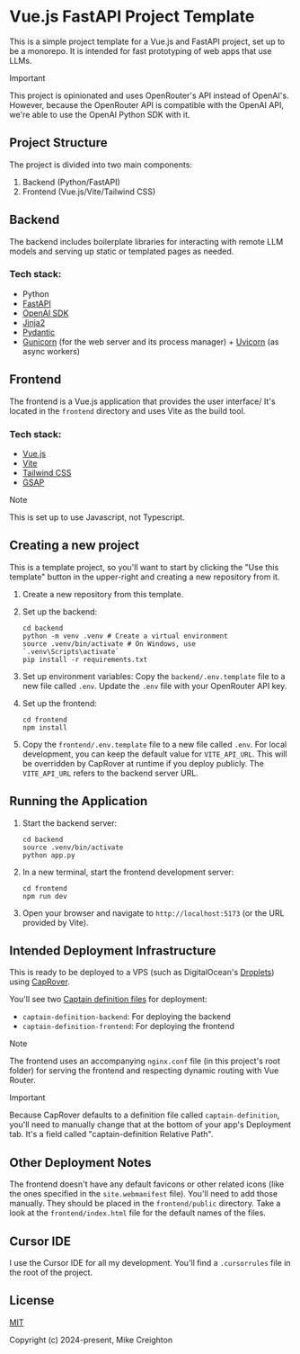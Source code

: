 # Vue.js FastAPI Project Template

This is a simple project template for a Vue.js and FastAPI project, set up to be a monorepo. It is intended for fast prototyping of web apps that use LLMs.

> [!IMPORTANT]
> This project is opinionated and uses OpenRouter's API instead of OpenAI's. However, because the OpenRouter API is compatible with the OpenAI API, we're able to use the OpenAI Python SDK with it.

## Project Structure

The project is divided into two main components:

1. Backend (Python/FastAPI)
2. Frontend (Vue.js/Vite/Tailwind CSS)

## Backend

The backend includes boilerplate libraries for interacting with remote LLM models and serving up static or templated pages as needed.

### Tech stack:

- Python
- [FastAPI](https://fastapi.tiangolo.com/)
- [OpenAI SDK](https://github.com/openai/openai-python)
- [Jinja2](https://jinja.palletsprojects.com/en/stable/)
- [Pydantic](https://docs.pydantic.dev/)
- [Gunicorn](https://gunicorn.org/) (for the web server and its process manager) + [Uvicorn](https://www.uvicorn.org/) (as async workers)

## Frontend

The frontend is a Vue.js application that provides the user interface/ It's located in the `frontend` directory and uses Vite as the build tool.

### Tech stack:

- [Vue.js](https://vuejs.org/)
- [Vite](https://vite.dev/)
- [Tailwind CSS](https://tailwindcss.com/)
- [GSAP](https://gsap.com/)

> [!NOTE]
> This is set up to use Javascript, not Typescript.

## Creating a new project

This is a template project, so you'll want to start by clicking the "Use this template" button in the upper-right and creating a new repository from it.

1. Create a new repository from this template.

2. Set up the backend:
   ```
   cd backend
   python -m venv .venv # Create a virtual environment
   source .venv/bin/activate # On Windows, use `.venv\Scripts\activate`
   pip install -r requirements.txt
   ```

3. Set up environment variables:
   Copy the `backend/.env.template` file to a new file called `.env`. Update the `.env` file with your OpenRouter API key.

4. Set up the frontend:
   ```
   cd frontend
   npm install
   ```

5. Copy the `frontend/.env.template` file to a new file called `.env`. For local development, you can keep the default value for `VITE_API_URL`. This will be overridden by CapRover at runtime if you deploy publicly. The `VITE_API_URL` refers to the backend server URL.

## Running the Application

1. Start the backend server:
   ```
   cd backend
   source .venv/bin/activate
   python app.py
   ```

2. In a new terminal, start the frontend development server:
   ```
   cd frontend
   npm run dev
   ```

3. Open your browser and navigate to `http://localhost:5173` (or the URL provided by Vite).


## Intended Deployment Infrastructure

This is ready to be deployed to a VPS (such as DigitalOcean's [Droplets](https://www.digitalocean.com/products/droplets)) using [CapRover](https://caprover.com/).

You'll see two [Captain definition files](https://caprover.com/docs/captain-definition-file.html) for deployment:

- `captain-definition-backend`: For deploying the backend
- `captain-definition-frontend`: For deploying the frontend

> [!NOTE]
> The frontend uses an accompanying `nginx.conf` file (in this project's root folder) for serving the frontend and respecting dynamic routing with Vue Router. 

> [!IMPORTANT]
> Because CapRover defaults to a definition file called `captain-definition`, you'll need to manually change that at the bottom of your app's Deployment tab. It's a field called "captain-definition Relative Path".

## Other Deployment Notes

The frontend doesn't have any default favicons or other related icons (like the ones specified in the `site.webmanifest` file). You'll need to add those manually. They should be placed in the `frontend/public` directory. Take a look at the `frontend/index.html` file for the default names of the files.

## Cursor IDE

I use the Cursor IDE for all my development. You'll find a `.cursorrules` file in the root of the project.

## License

[MIT](https://opensource.org/licenses/MIT)

Copyright (c) 2024-present, Mike Creighton
